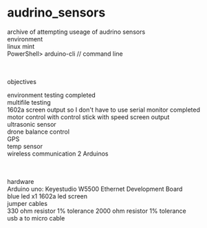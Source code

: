 # audrino_sensors
<p>
archive of attempting useage of audrino sensors <br>
environment <br>
  linux mint<br>
PowerShell>
arduino-cli // command line
<br><br><br>

objectives

  environment testing completed <br>
  multifile testing<br>
  1602a screen output so I don't have to use serial monitor  completed<br>
  motor control with control stick with speed screen output <br>
  ultrasonic sensor<br>
  drone balance control <br>
  GPS<br>
  temp sensor<br>
  wireless communication 2 Arduinos <br>
  <br><br>



hardware
<br>
Arduino uno: Keyestudio W5500 Ethernet Development Board
<br>
blue led x1
1602a led screen
<br>
jumper cables
<br>
330 ohm resistor 1% tolerance
2000 ohm resistor 1% tolerance
<br>
  usb a to micro cable
</p>
